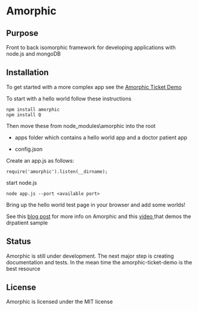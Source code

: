# Amorphic

## Purpose

Front to back isomorphic framework for developing applications with node.js and mongoDB

## Installation

To get started with a more complex app see the [Amorphic Ticket Demo](https://github.com/selsamman/amorphic-ticket-demo/)

To start with a hello world follow these instructions

    npm install amorphic
    npm install Q

Then move these from node_modules\amorphic into the root

* apps folder which contains a hello world app and a doctor patient app

* config.json

Create an app.js as follows:

    require('amorphic').listen(__dirname);

start node.js

    node app.js --port <available port>

Bring up the hello world test page in your browser and add some worlds!

See this [blog post](http://elsamman.com/?p=117) for more info on Amorphic and this
[video ](http://www.screencast.com/t/Z5Y2jMTmJ) that demos the drpatient sample

## Status

Amorphic is still under development.  The next major step is creating documentation and tests.  In the mean
time the amorphic-ticket-demo is the best resource

## License

Amorphic is licensed under the MIT license



